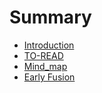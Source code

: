 # Summary

* [Introduction](README.md)
* [TO-READ](to-read.md)
* [Mind_map](https://mind42.com/mindmap/9ff131a4-af98-426a-b9b3-e27e5c9b63b7)
* [Early Fusion](early-fusion.md)

